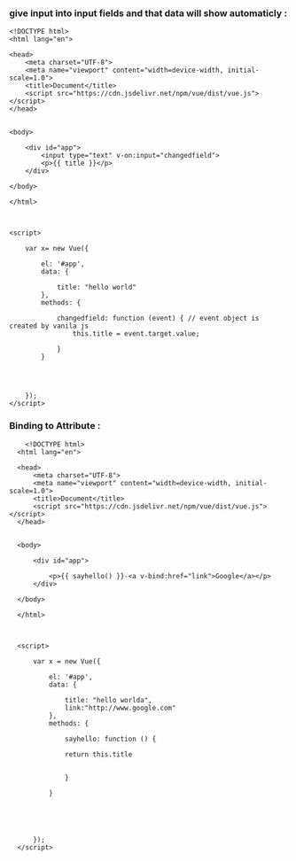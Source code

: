    ### give input into input fields and  that data will show automaticly :

    <!DOCTYPE html>
    <html lang="en">

    <head>
        <meta charset="UTF-8">
        <meta name="viewport" content="width=device-width, initial-scale=1.0">
        <title>Document</title>
        <script src="https://cdn.jsdelivr.net/npm/vue/dist/vue.js"></script>
    </head>


    <body>

        <div id="app">
            <input type="text" v-on:input="changedfield">
            <p>{{ title }}</p>
        </div>

    </body>

    </html>



    <script>

        var x= new Vue({

            el: '#app',
            data: {

                title: "hello world"
            },
            methods: {

                changedfield: function (event) { // event object is created by vanila js
                    this.title = event.target.value;

                }
            }




        });
    </script>
    
    
    
  ### Binding to Attribute :

        <!DOCTYPE html>
      <html lang="en">

      <head>
          <meta charset="UTF-8">
          <meta name="viewport" content="width=device-width, initial-scale=1.0">
          <title>Document</title>
          <script src="https://cdn.jsdelivr.net/npm/vue/dist/vue.js"></script>
      </head>


      <body>

          <div id="app">

              <p>{{ sayhello() }}-<a v-bind:href="link">Google</a></p>
          </div>

      </body>

      </html>



      <script>

          var x = new Vue({

              el: '#app',
              data: {

                  title: "hello worlda",
                  link:"http://www.google.com"
              },
              methods: {

                  sayhello: function () {

                  return this.title


                  }

              }





          });
      </script>
